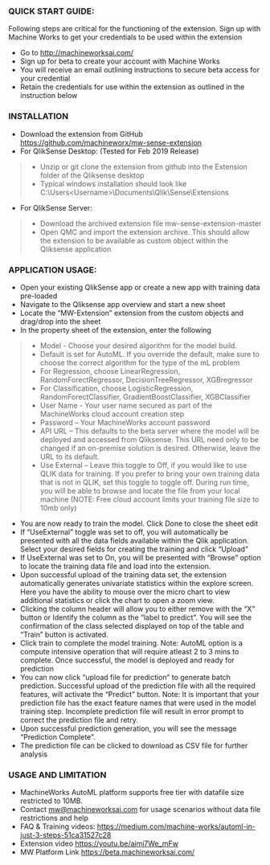 ### QUICK START GUIDE:

Following steps are critical for the functioning of the extension. Sign up with Machine Works to get your credentials to be used within the extension
* Go to http://machineworksai.com/ 
* Sign up for beta to create your account with Machine Works
* You will receive an email outlining instructions to secure beta access for your credential
* Retain the credentials for use within the extension as outlined in the instruction below

### INSTALLATION
* Download the extension from GitHub  https://github.com/machineworx/mw-sense-extension
* For QlikSense Desktop: (Tested for Feb 2019 Release)
> * Unzip or git clone the extension from github into the Extension folder of the Qliksense desktop 
> * Typical windows installation should look like 				C:\Users\<Username>\Documents\Qlik\Sense\Extensions
* For QlikSense Server:
> * Download the archived extension file mw-sense-extension-master
> * Open QMC and import the extension archive. This should allow the extension to be available as custom object within the Qliksense application

### APPLICATION USAGE:
* Open your existing QlikSense app or create a new app with training data pre-loaded
* Navigate to the Qliksense app overview and start a new sheet
* Locate the “MW-Extension” extension from the custom objects and drag/drop into the sheet
* In the property sheet of the extension, enter the following 
> * Model - Choose your desired algorithm for the model build. 
> * Default is set for AutoML. If you override the default, make sure to choose the correct algorithm for the type of the mL problem
> * For Regression, choose LinearRegression, RandomForectRegressor, DecisionTreeRegressor, XGBregressor
> * For Classification, choose LogisticRegression, RandomForectClassifier, GradientBoostClassifier, XGBClassifier
> * User Name - Your user name secured as part of the MachineWorks cloud account creation step
> * Password – Your MachineWorks account password
> * API URL – This defaults to the beta server where the model will be deployed and accessed from Qliksense. This URL need only to be changed if an on-premise solution is desired. Otherwise, leave the URL to its default. 
> * Use External – Leave this toggle to Off, if you would like to use QLIK data for training. If you prefer to bring your own training data that is not in QLIK, set this toggle to toggle off. During run time, you will be able to browse and locate the file from your local machine (NOTE: Free cloud account limits your training file size to 10mb only)

* You are now ready to train the model.  Click Done to close the sheet edit
* If “UseExternal” toggle was set to off, you will automatically be presented with all the data fields available within the Qlik application. Select your desired fields for creating the training and click “Upload”
* If UseExternal was set to On, you will be presented with “Browse” option to locate the training data file and load into the extension.  
* Upon successful upload of the training data set, the extension automatically generates univariate statistics within the explore screen. Here you have the ability to mouse over the micro chart to view additional statistics or click the chart to open a zoom view. 
* Clicking the column header will allow you to either remove with the “X” button or Identify the column as the “label to predict”. You will see the confirmation of the class selected displayed on top of the table and “Train” button is activated.
* Click train to complete the model training. Note: AutoML option is a compute intensive operation that will require atleast 2 to 3 mins to complete. Once successful, the model is deployed and ready for prediction
* You can now click “upload file for prediction” to generate batch prediction. Successful upload of the prediction file with all the required features, will activate the “Predict” button. Note: It is important that your prediction file has the exact feature names that were used in the model training step. Incomplete prediction file will result in error prompt to correct the prediction file and retry. 
* Upon successful prediction generation, you will see the message “Prediction Complete”. 
* The prediction file can be clicked to download as CSV file for further analysis

### USAGE AND LIMITATION
* MachineWorks AutoML platform supports free tier with datafile size restricted to 10MB. 
* Contact mw@machineworksai.com for usage scenarios without data file restrictions and help   
* FAQ & Training videos: https://medium.com/machine-works/automl-in-just-3-steps-51ca31527c28 
* Extension video https://youtu.be/aimj7We_mFw   
* MW Platform Link https://beta.machineworksai.com/
